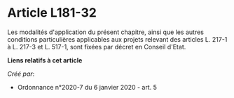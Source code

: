 # Article L181-32

Les modalités d'application du présent chapitre, ainsi que les autres conditions particulières applicables aux projets
relevant des articles L. 217-1 à L. 217-3 et L. 517-1, sont fixées par décret en Conseil d'Etat.

**Liens relatifs à cet article**

_Créé par_:

  - Ordonnance n°2020-7 du 6 janvier 2020 - art. 5

